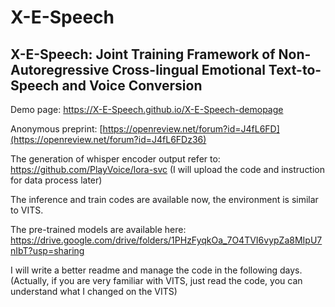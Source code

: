 # X-E-Speech

## X-E-Speech: Joint Training Framework of Non-Autoregressive Cross-lingual Emotional Text-to-Speech and Voice Conversion


Demo page: https://X-E-Speech.github.io/X-E-Speech-demopage


Anonymous preprint: [https://openreview.net/forum?id=J4fL6FD](https://openreview.net/forum?id=J4fL6FDz36)

The generation of whisper encoder output refer to: https://github.com/PlayVoice/lora-svc
(I will upload the code and instruction for data process later)

The inference and train codes are available now, the environment is similar to VITS.

The pre-trained models are available here: https://drive.google.com/drive/folders/1PHzFyqkOa_7O4TVI6vypZa8MIpU7nIbT?usp=sharing

I will write a better readme and manage the code in the following days. (Actually, if you are very familiar with VITS, just read the code, you can understand what I changed on the VITS)


